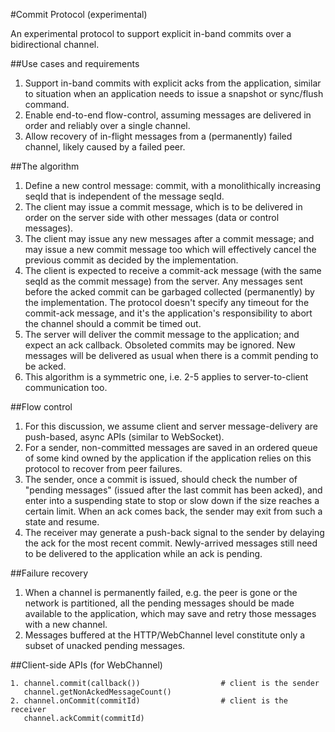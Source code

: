 #Commit Protocol (experimental)

An experimental protocol to support explicit in-band commits over
a bidirectional channel.

##Use cases and requirements
1. Support in-band commits with explicit acks from the application, similar to
   situation when an application needs to issue a snapshot or sync/flush command.
2. Enable end-to-end flow-control, assuming messages are delivered in order
   and reliably over a single channel.
3. Allow recovery of in-flight messages from a (permanently) failed channel,
   likely caused by a failed peer.

##The algorithm
1. Define a new control message: commit, with a monolithically increasing seqId
   that is independent of the message seqId.
2. The client may issue a commit message, which is to be delivered in order
   on the server side with other messages (data or control messages).
3. The client may issue any new messages after a commit message; and may issue
   a new commit message too which will effectively cancel the previous commit
   as decided by the implementation.
4. The client is expected to receive a commit-ack message (with the same
   seqId as the commit message) from the server. Any messages sent before the
   acked commit can be garbaged collected (permanently) by the implementation.
   The protocol doesn't specify any timeout for the commit-ack message, and
   it's the application's responsibility to abort the channel should a commit
   be timed out.
5. The server will deliver the commit message to the application; and expect
   an ack callback. Obsoleted commits may be ignored. New messages will
   be delivered as usual when there is a commit pending to be acked.
6. This algorithm is a symmetric one, i.e. 2-5 applies to server-to-client
   communication too.

##Flow control
1. For this discussion, we assume client and server message-delivery are
   push-based, async APIs (similar to WebSocket). 
2. For a sender, non-committed messages are saved in an ordered queue of 
   some kind owned by the application if the application relies on this
   protocol to recover from peer failures.
3. The sender, once a commit is issued, should check the number of "pending
   messages" (issued after the last commit has been acked), and enter into a
   suspending state to stop or slow down if the size reaches a certain limit.
   When an ack comes back, the sender may exit from such a state and resume.
4. The receiver may generate a push-back signal to the sender by delaying
   the ack for the most recent commit. Newly-arrived messages still need to be
   delivered to the application while an ack is pending.

##Failure recovery
1. When a channel is permanently failed, e.g. the peer is gone or the network
   is partitioned, all the pending messages should be made available to the
   application, which may save and retry those messages with a new channel.
2. Messages buffered at the HTTP/WebChannel level constitute only a subset of
   unacked pending messages.

##Client-side APIs (for WebChannel)

```
1. channel.commit(callback())                  # client is the sender
   channel.getNonAckedMessageCount()           
2. channel.onCommit(commitId)                  # client is the receiver
   channel.ackCommit(commitId)
```

